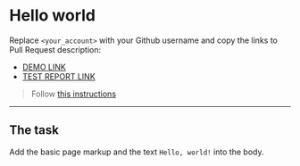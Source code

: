 # Hello world
Replace `<your_account>` with your Github username and copy the links to Pull Request description:
- [DEMO LINK](https://07Spirit.github.io/layout_hello-world/)
- [TEST REPORT LINK](https://07Spirit.github.io/layout_hello-world/report/html_report/)

> Follow [this instructions](https://mate-academy.github.io/layout_task-guideline/#how-to-solve-the-layout-tasks-on-github)
___

## The task 
Add the basic page markup and the text `Hello, world!` into the body.

